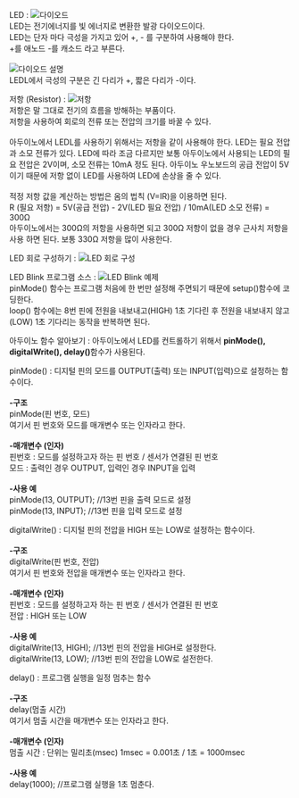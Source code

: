 LED
: ![다이오드](https://user-images.githubusercontent.com/59801728/73821630-b2e56280-4837-11ea-89d0-20ecd700a3c5.PNG)<br>
LED는 전기에너지를 빛 에너지로 변환한 발광 다이오드이다.<br>
LED는 단자 마다 극성을 가지고 있어 +, - 를 구분하여 사용해야 한다.<br>
+를 애노드 -를 캐소드 라고 부른다.<br><br>
![다이오드 설명](https://user-images.githubusercontent.com/59801728/73821628-b1b43580-4837-11ea-99ec-c4ec3ee6323e.PNG)<br>
LEDL에서 극성의 구분은 긴 다리가 +, 짧은 다리가 -이다.


저항 (Resistor)
: ![저항](https://user-images.githubusercontent.com/59801728/73821761-fd66df00-4837-11ea-9a7a-c2e01cbba7ce.PNG)<br>
저항은 말 그대로 전기의 흐름을 방해하는 부품이다.<br>
저항을 사용하여 회로의 전류 또는 전압의 크기를 바꿀 수 있다.<br><br>
아두이노에서 LEDL를 사용하기 위해서는 저항을 같이 사용해야 한다. LED는 필요 전압과 소모 전류가 있다. LED에 따라 조금 다르지만 보통 아두이노에서 사용되는 LED의 필요 전압은 2V이며, 소모 전류는 10mA 정도 된다. 아두이노 우노보드의 공급 전압이 5V이기 때문에 저항 없이 LED를 사용하여 LED에 손상을 줄 수 있다.<br><br>
적정 저항 값을 계산하는 방법은 옴의 법칙 (V=IR)을 이용하면 된다.<br>
R (필요 저항) = 5V(공급 전압) - 2V(LED 필요 전압) / 10mA(LED 소모 전류) = 300Ω<br>
아두이노에서는 300Ω의 저항을 사용하면 되고 300Ω 저항이 없을 경우 근사치 저항을 사용 하면 된다. 보통 330Ω 저항을 많이 사용한다.


LED 회로 구성하기
: ![LED 회로 구성](https://user-images.githubusercontent.com/59801728/73822217-f391ab80-4838-11ea-9768-4f62f4eaf54f.PNG)<br>


LED Blink 프로그램 소스
: ![LED Blink 예제](https://user-images.githubusercontent.com/59801728/73823481-b2e76180-483b-11ea-8f1b-f97a4f1ece37.PNG)<br>
pinMode() 함수는 프로그램 처음에 한 번만 설정해 주면되기 때문에 setup()함수에 코딩한다.<br>
loop() 함수에는 8번 핀에 전원을 내보내고(HIGH) 1초 기다린 후 전원을 내보내지 않고(LOW) 1초 기다리는 동작을 반복하면 된다.


아두이노 함수 알아보기
: 아두이노에서 LED를 컨트롤하기 위해서 <b>pinMode(), digitalWrite(), delay()</b>함수가 사용된다.

pinMode()
: 디지털 핀의 모드를 OUTPUT(출력) 또는 INPUT(입력)으로 설정하는 함수이다.<br><br>
<b>-구조</b><br>
pinMode(핀 번호, 모드)<br>
여기서 핀 번호와 모드를 매개변수 또는 인자라고 한다.<br><br>
<b>-매개변수 (인자)</b><br>
핀번호 : 모드를 설정하고자 하는 핀 번호 / 센서가 연결된 핀 번호<br>
모드 : 출력인 경우 OUTPUT, 입력인 경우 INPUT을 입력<br><br>
<b>-사용 예</b><br>
pinMode(13, OUTPUT); //13번 핀을 출력 모드로 설정<br>
pinMode(13, INPUT); //13번 핀을 입력 모드로 설정


digitalWrite()
: 디지털 핀의 전압을 HIGH 또는 LOW로 설정하는 함수이다.<br><br>
<b>-구조</b><br>
digitalWrite(핀 번호, 전압)<br>
여기서 핀 번호와 전압을 매개변수 또는 인자라고 한다.<br><br>
<b>-매개변수 (인자)</b><br>
핀번호 : 모드를 설정하고자 하는 핀 번호 / 센서가 연결된 핀 번호<br>
전압 : HIGH 또는 LOW<br><br>
<b>-사용 예</b><br>
digitalWrite(13, HIGH); //13번 핀의 전압을 HIGH로 설정한다.<br>
digitalWrite(13, LOW); //13번 핀의 전압을 LOW로 설전한다.


delay()
: 프로그램 실행을 일정 멈추는 함수<br><br>
<b>-구조</b><br>
delay(멈출 시간)<br>
여기서 멈출 시간을 매개변수 또는 인자라고 한다.<br><br>
<b>-매개변수 (인자)</b><br>
멈출 시간 : 단위는 밀리초(msec) 1msec = 0.001초 / 1초 = 1000msec<br><br>
<b>-사용 예</b><br>
delay(1000); //프로그램 실행을 1초 멈춘다.